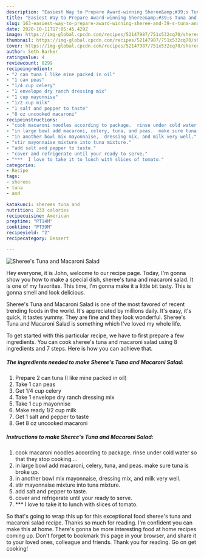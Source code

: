 ```yaml
---
description: "Easiest Way to Prepare Award-winning Sheree&amp;#39;s Tuna and Macaroni Salad"
title: "Easiest Way to Prepare Award-winning Sheree&amp;#39;s Tuna and Macaroni Salad"
slug: 163-easiest-way-to-prepare-award-winning-sheree-and-39-s-tuna-and-macaroni-salad
date: 2020-10-11T17:05:45.429Z
image: https://img-global.cpcdn.com/recipes/52147987/751x532cq70/sherees-tuna-and-macaroni-salad-recipe-main-photo.jpg
thumbnail: https://img-global.cpcdn.com/recipes/52147987/751x532cq70/sherees-tuna-and-macaroni-salad-recipe-main-photo.jpg
cover: https://img-global.cpcdn.com/recipes/52147987/751x532cq70/sherees-tuna-and-macaroni-salad-recipe-main-photo.jpg
author: Seth Barker
ratingvalue: 4
reviewcount: 8299
recipeingredient:
- "2 can tuna I like mine packed in oil"
- "1 can peas"
- "1/4 cup celery"
- "1 envelope dry ranch dressing mix"
- "1 cup mayonnise"
- "1/2 cup milk"
- "1 salt and pepper to taste"
- "8 oz uncooked macaroni"
recipeinstructions:
- "cook macaroni noodles according to package.  rinse under cold water so that they stop cooking...."
- "in large bowl add macaroni, celery, tuna, and peas.  make sure tuna is broke up."
- "in another bowl mix mayonnaise,  dressing mix, and milk very well."
- "stir mayonnaise mixture into tuna mixture."
- "add salt and pepper to taste."
- "cover and refrigerate until your ready to serve."
- "***  I love to take it to lunch with slices of tomato."
categories:
- Recipe
tags:
- sherees
- tuna
- and

katakunci: sherees tuna and 
nutrition: 233 calories
recipecuisine: American
preptime: "PT14M"
cooktime: "PT39M"
recipeyield: "2"
recipecategory: Dessert

---
```



![Sheree&#39;s Tuna and Macaroni Salad](https://img-global.cpcdn.com/recipes/52147987/751x532cq70/sherees-tuna-and-macaroni-salad-recipe-main-photo.jpg)

Hey everyone, it is John, welcome to our recipe page. Today, I'm gonna show you how to make a special dish, sheree&#39;s tuna and macaroni salad. It is one of my favorites. This time, I'm gonna make it a little bit tasty. This is gonna smell and look delicious.



Sheree&#39;s Tuna and Macaroni Salad is one of the most favored of recent trending foods in the world. It's appreciated by millions daily. It's easy, it's quick, it tastes yummy. They are fine and they look wonderful. Sheree&#39;s Tuna and Macaroni Salad is something which I've loved my whole life.


To get started with this particular recipe, we have to first prepare a few ingredients. You can cook sheree&#39;s tuna and macaroni salad using 8 ingredients and 7 steps. Here is how you can achieve that.

<!--inarticleads1-->

##### The ingredients needed to make Sheree&#39;s Tuna and Macaroni Salad:

1. Prepare 2 can tuna (I like mine packed in oil)
1. Take 1 can peas
1. Get 1/4 cup celery
1. Take 1 envelope dry ranch dressing mix
1. Take 1 cup mayonnise
1. Make ready 1/2 cup milk
1. Get 1 salt and pepper to taste
1. Get 8 oz uncooked macaroni




<!--inarticleads2-->

##### Instructions to make Sheree&#39;s Tuna and Macaroni Salad:

1. cook macaroni noodles according to package.  rinse under cold water so that they stop cooking....
1. in large bowl add macaroni, celery, tuna, and peas.  make sure tuna is broke up.
1. in another bowl mix mayonnaise,  dressing mix, and milk very well.
1. stir mayonnaise mixture into tuna mixture.
1. add salt and pepper to taste.
1. cover and refrigerate until your ready to serve.
1. ***  I love to take it to lunch with slices of tomato.




So that's going to wrap this up for this exceptional food sheree&#39;s tuna and macaroni salad recipe. Thanks so much for reading. I'm confident you can make this at home. There's gonna be more interesting food at home recipes coming up. Don't forget to bookmark this page in your browser, and share it to your loved ones, colleague and friends. Thank you for reading. Go on get cooking!
